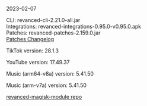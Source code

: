 2023-02-07
  
CLI: revanced-cli-2.21.0-all.jar  
Integrations: revanced-integrations-0.95.0-v0.95.0.apk  
Patches: revanced-patches-2.159.0.jar  
[Patches Changelog](https://github.com/revanced/revanced-patches/releases/tag/v2.159.0)  

TikTok version: 28.1.3  

YouTube version: 17.49.37  

Music (arm64-v8a) version: 5.41.50  

Music (arm-v7a) version: 5.41.50  

[revanced-magisk-module repo](https://github.com/j-hc/revanced-magisk-module)
